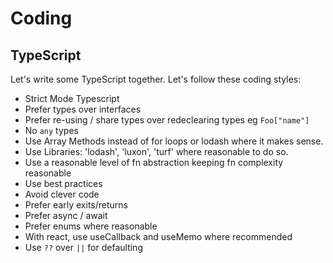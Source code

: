 # Coding

## TypeScript

Let's write some TypeScript together. Let's follow these coding styles:
* Strict Mode Typescript
* Prefer types over interfaces
* Prefer re-using / share types over redeclearing types eg `Foo["name"]`
* No `any` types
* Use Array Methods instead of for loops or lodash where it makes sense.
* Use Libraries: 'lodash', 'luxon', 'turf' where reasonable to do so.
* Use a reasonable level of fn abstraction keeping fn complexity reasonable
* Use best practices
* Avoid clever code
* Prefer early exits/returns
* Prefer async / await
* Prefer enums where reasonable
* With react, use useCallback and useMemo where recommended
* Use `??` over `||` for defaulting


